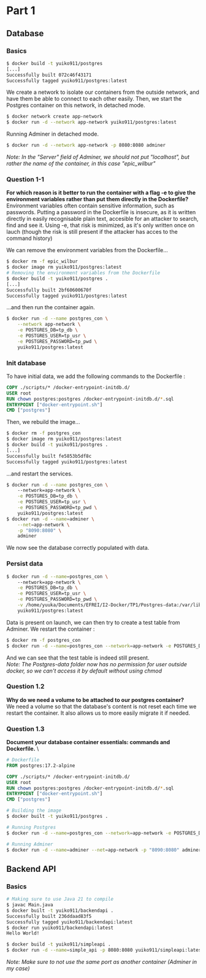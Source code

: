# Part 1
## Database
### Basics
```sh
$ docker build -t yuiko911/postgres
[...]
Successfully built 072c46f43171
Successfully tagged yuiko911/postgres:latest
```

We create a network to isolate our containers from the outside network, and have them be able to connect to each other easily. Then, we start the Postgres container on this network, in detached mode.
```sh
$ docker network create app-network 
$ docker run -d --network app-network yuiko911/postgres:latest 
```

Running Adminer in detached mode.
```sh
$ docker run -d --network app-network -p 8080:8080 adminer 
```
*Note: In the "Server" field of Adminer, we should not put "localhost", but rather the name of the container, in this case "epic_wilbur"*

### Question 1-1
**For which reason is it better to run the container with a flag -e to give the environment variables rather than put them directly in the Dockerfile?** \
Environment variables often contain sensitive information, such as passwords. Putting a password in the Dockerfile is insecure, as it is written directly in easily recognisable plain text, accesible for an attacker to search, find and see it. Using -e, that risk is minimized, as it's only written once on lauch (though the risk is still present if the attacker has acces to the command history) 

We can remove the environment variables from the Dockerfile...
```sh
$ docker rm -f epic_wilbur
$ docker image rm yuiko911/postgres:latest
# Removing the environment variables from the Dockerfile
$ docker build -t yuiko911/postgres .
[...]
Successfully built 2bf60600670f
Successfully tagged yuiko911/postgres:latest
```
...and then run the container again.
```sh
$ docker run -d --name postgres_con \
	--network app-network \
	-e POSTGRES_DB=tp_db \
	-e POSTGRES_USER=tp_usr \
    -e POSTGRES_PASSWORD=tp_pwd \
 	yuiko911/postgres:latest 
```

### Init database
To have initial data, we add the following commands to the Dockerfile :
```dockerfile
COPY ./scripts/* /docker-entrypoint-initdb.d/
USER root
RUN chown postgres:postgres /docker-entrypoint-initdb.d/*.sql
ENTRYPOINT ["docker-entrypoint.sh"]
CMD ["postgres"]
```

Then, we rebuild the image...
```sh
$ docker rm -f postgres_con
$ docker image rm yuiko911/postgres:latest
$ docker build -t yuiko911/postgres .
[...]
Successfully built fe5853b5df8c
Successfully tagged yuiko911/postgres:latest
```

...and restart the services.
```sh
$ docker run -d --name postgres_con \         
	--network=app-network \
	-e POSTGRES_DB=tp_db \
	-e POSTGRES_USER=tp_usr \
    -e POSTGRES_PASSWORD=tp_pwd \
	yuiko911/postgres:latest
$ docker run -d --name=adminer \
    --net=app-network \
    -p "8090:8080" \
    adminer
```
We now see the database correctly populated with data.

### Persist data
```sh
$ docker run -d --name=postgres_con \         
	--network=app-network \
	-e POSTGRES_DB=tp_db \
	-e POSTGRES_USER=tp_usr \
    -e POSTGRES_PASSWORD=tp_pwd \
	-v /home/yuuka/Documents/EFREI/I2-Docker/TP1/Postgres-data:/var/lib/postgresql/data \
	yuiko911/postgres:latest
```

Data is present on launch, we can then try to create a test table from Adminer.
We restart the container :
```sh
$ docker rm -f postgres_con
$ docker run -d --name=postgres_con --network=app-network -e POSTGRES_DB=tp_db -e POSTGRES_USER=tp_usr -e POSTGRES_PASSWORD=tp_pwd -v /home/yuuka/Documents/EFREI/I2-Docker/TP1/Postgres-data:/var/lib/postgresql/data yuiko911/postgres:latest
```
And we can see that the test table is indeed still present. \
*Note: The Postgres-data folder now has no permission for user outside docker, so we can't access it by default without using chmod*

### Question 1.2
**Why do we need a volume to be attached to our postgres container?** \
We need a volume so that the database's content is not reset each time we restart the container. It also allows us to more easily migrate it if needed. 

### Question 1.3
**Document your database container essentials: commands and Dockerfile.** \

```dockerfile
# Dockerfile
FROM postgres:17.2-alpine

COPY ./scripts/* /docker-entrypoint-initdb.d/
USER root
RUN chown postgres:postgres /docker-entrypoint-initdb.d/*.sql
ENTRYPOINT ["docker-entrypoint.sh"]
CMD ["postgres"]
``` 
```sh
# Building the image
$ docker built -t yuiko911/postgres .

# Running Postgres
$ docker run -d --name=postgres_con --network=app-network -e POSTGRES_DB=tp_db -e POSTGRES_USER=tp_usr -e POSTGRES_PASSWORD=tp_pwd -v /home/yuuka/Documents/EFREI/I2-Docker/TP1/Postgres-data:/var/lib/postgresql/data yuiko911/postgres:latest

# Running Adminer
$ docker run -d --name=adminer --net=app-network -p "8090:8080" adminer
```

## Backend API
### Basics
```sh
# Making sure to use Java 21 to compile
$ javac Main.java
$ docker built -t yuiko911/backendapi .
Successfully built 236ddaad83f5
Successfully tagged yuiko911/backendapi:latest
$ docker run yuiko911/backendapi:latest  
Hello World!
```

```sh
$ docker build -t yuiko911/simpleapi .
$ docker run -d --name=simple_api -p 8080:8080 yuiko911/simpleapi:latest
```
*Note: Make sure to not use the same port as another container (Adminer in my case)*